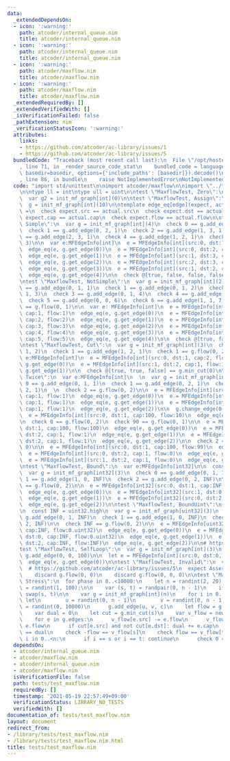 ```yaml
---
data:
  _extendedDependsOn:
  - icon: ':warning:'
    path: atcoder/internal_queue.nim
    title: atcoder/internal_queue.nim
  - icon: ':warning:'
    path: atcoder/internal_queue.nim
    title: atcoder/internal_queue.nim
  - icon: ':warning:'
    path: atcoder/maxflow.nim
    title: atcoder/maxflow.nim
  - icon: ':warning:'
    path: atcoder/maxflow.nim
    title: atcoder/maxflow.nim
  _extendedRequiredBy: []
  _extendedVerifiedWith: []
  _isVerificationFailed: false
  _pathExtension: nim
  _verificationStatusIcon: ':warning:'
  attributes:
    links:
    - https://github.com/atcoder/ac-library/issues/1
    - https://github.com/atcoder/ac-library/issues/5
  bundledCode: "Traceback (most recent call last):\n  File \"/opt/hostedtoolcache/Python/3.9.6/x64/lib/python3.9/site-packages/onlinejudge_verify/documentation/build.py\"\
    , line 71, in _render_source_code_stat\n    bundled_code = language.bundle(stat.path,\
    \ basedir=basedir, options={'include_paths': [basedir]}).decode()\n  File \"/opt/hostedtoolcache/Python/3.9.6/x64/lib/python3.9/site-packages/onlinejudge_verify/languages/nim.py\"\
    , line 86, in bundle\n    raise NotImplementedError\nNotImplementedError\n"
  code: "import std/unittest\n\nimport atcoder/maxflow\n\nimport \"../test/utils/random.nim\"\
    \n\ntype ll = int\ntype ull = uint\n\ntest \"MaxflowTest, Zero\":\n  var g1: MFGraph[int]\n\
    \  var g2 = init_mf_graph[int](0)\n\ntest \"MaxflowTest, Assign\":\n  var g: MFGraph[int]\n\
    \  g = init_mf_graph[int](10)\n\ntemplate edge_eq[edge](expect, actual: edge)\
    \ =\n  check expect.src == actual.src\n  check expect.dst == actual.dst\n  check\
    \ expect.cap == actual.cap\n  check expect.flow == actual.flow\n\ntest \"MaxflowTest,\
    \ Simple\":\n  var g = init_mf_graph[int](4)\n  check 0 == g.add_edge(0, 1, 1)\n\
    \  check 1 == g.add_edge(0, 2, 1)\n  check 2 == g.add_edge(1, 3, 1)\n  check 3\
    \ == g.add_edge(2, 3, 1)\n  check 4 == g.add_edge(1, 2, 1)\n  check 2 == g.flow(0,\
    \ 3)\n\n  var e:MFEdgeInfo[int]\n  e = MFEdgeInfo[int](src:0, dst:1, cap:1, flow:1)\n\
    \  edge_eq(e, g.get_edge(0))\n  e = MFEdgeInfo[int](src:0, dst:2, cap:1, flow:1)\n\
    \  edge_eq(e, g.get_edge(1))\n  e = MFEdgeInfo[int](src:1, dst:3, cap:1, flow:1)\n\
    \  edge_eq(e, g.get_edge(2))\n  e = MFEdgeInfo[int](src:2, dst:3, cap:1, flow:1)\n\
    \  edge_eq(e, g.get_edge(3))\n  e = MFEdgeInfo[int](src:1, dst:2, cap:1, flow:0)\n\
    \  edge_eq(e, g.get_edge(4))\n\n  check @[true, false, false, false] == g.min_cut(0)\n\
    \ntest \"MaxflowTest, NotSimple\":\n  var g = init_mf_graph[int](2)\n  check 0\
    \ == g.add_edge(0, 1, 1)\n  check 1 == g.add_edge(0, 1, 2)\n  check 2 == g.add_edge(0,\
    \ 1, 3)\n  check 3 == g.add_edge(0, 1, 4)\n  check 4 == g.add_edge(0, 1, 5)\n\
    \  check 5 == g.add_edge(0, 0, 6)\n  check 6 == g.add_edge(1, 1, 7)\n  check 15\
    \ == g.flow(0, 1)\n\n  var e: MFEdgeInfo[int]\n  e = MFEdgeInfo[int](src:0, dst:1,\
    \ cap:1, flow:1)\n  edge_eq(e, g.get_edge(0))\n  e = MFEdgeInfo[int](src:0, dst:1,\
    \ cap:2, flow:2)\n  edge_eq(e, g.get_edge(1))\n  e = MFEdgeInfo[int](src:0, dst:1,\
    \ cap:3, flow:3)\n  edge_eq(e, g.get_edge(2))\n  e = MFEdgeInfo[int](src:0, dst:1,\
    \ cap:4, flow:4)\n  edge_eq(e, g.get_edge(3))\n  e = MFEdgeInfo[int](src:0, dst:1,\
    \ cap:5, flow:5)\n  edge_eq(e, g.get_edge(4))\n\n  check @[true, false] == g.min_cut(0)\n\
    \ntest \"MaxflowTest, Cut\":\n  var g = init_mf_graph[int](3)\n  check 0 == g.add_edge(0,\
    \ 1, 2)\n  check 1 == g.add_edge(1, 2, 1)\n  check 1 == g.flow(0, 2)\n\n  var\
    \ e:MFEdgeInfo[int]\n  e = MFEdgeInfo[int](src:0, dst:1, cap:2, flow:1)\n  edge_eq(e,\
    \ g.get_edge(0))\n  e = MFEdgeInfo[int](src:1, dst:2, cap:1, flow:1)\n  edge_eq(e,\
    \ g.get_edge(1))\n\n  check @[true, true, false] == g.min_cut(0)\n\ntest \"MaxflowTest,\
    \ Twice\":\n  var e:MFEdgeInfo[int]\n  \n  var g = init_mf_graph[int](3)\n  check\
    \ 0 == g.add_edge(0, 1, 1)\n  check 1 == g.add_edge(0, 2, 1)\n  check 2 == g.add_edge(1,\
    \ 2, 1)\n  \n  check 2 == g.flow(0, 2)\n\n  e = MFEdgeInfo[int](src:0, dst:1,\
    \ cap:1, flow:1)\n  edge_eq(e, g.get_edge(0))\n  e = MFEdgeInfo[int](src:0, dst:2,\
    \ cap:1, flow:1)\n  edge_eq(e, g.get_edge(1))\n  e = MFEdgeInfo[int](src:1, dst:2,\
    \ cap:1, flow:1)\n  edge_eq(e, g.get_edge(2))\n\n  g.change_edge(0, 100, 10)\n\
    \  e = MFEdgeInfo[int](src:0, dst:1, cap:100, flow:10)\n  edge_eq(e, g.get_edge(0))\n\
    \n  check 0 == g.flow(0, 2)\n  check 90 == g.flow(0, 1)\n\n  e = MFEdgeInfo[int](src:0,\
    \ dst:1, cap:100, flow:100)\n  edge_eq(e, g.get_edge(0))\n  e = MFEdgeInfo[int](src:0,\
    \ dst:2, cap:1, flow:1)\n  edge_eq(e, g.get_edge(1))\n  e = MFEdgeInfo[int](src:1,\
    \ dst:2, cap:1, flow:1)\n  edge_eq(e, g.get_edge(2))\n\n  check 2 == g.flow(2,\
    \ 0)\n\n  e = MFEdgeInfo[int](src:0, dst:1, cap:100, flow:99)\n  edge_eq(e, g.get_edge(0))\n\
    \  e = MFEdgeInfo[int](src:0, dst:2, cap:1, flow:0)\n  edge_eq(e, g.get_edge(1))\n\
    \  e = MFEdgeInfo[int](src:1, dst:2, cap:1, flow:0)\n  edge_eq(e, g.get_edge(2))\n\
    \ntest \"MaxflowTest, Bound\":\n  var e:MFEdgeInfo[int32]\n\n  const INF = int32.high\n\
    \  var g = init_mf_graph[int32](3)\n  check 0 == g.add_edge(0, 1, INF)\n  check\
    \ 1 == g.add_edge(1, 0, INF)\n  check 2 == g.add_edge(0, 2, INF)\n\n  check INF\
    \ == g.flow(0, 2)\n\n  e = MFEdgeInfo[int32](src:0, dst:1, cap:INF, flow:0.int32)\n\
    \  edge_eq(e, g.get_edge(0))\n  e = MFEdgeInfo[int32](src:1, dst:0, cap:INF, flow:0.int32)\n\
    \  edge_eq(e, g.get_edge(1))\n  e = MFEdgeInfo[int32](src:0, dst:2, cap:INF, flow:INF)\n\
    \  edge_eq(e, g.get_edge(2))\n\ntest \"MaxflowTest, BoundUint\":\n  var e:MFEdgeInfo[uint32]\n\
    \n  const INF = uint32.high\n  var g = init_mf_graph[uint32](3)\n  check 0 ==\
    \ g.add_edge(0, 1, INF)\n  check 1 == g.add_edge(1, 0, INF)\n  check 2 == g.add_edge(0,\
    \ 2, INF)\n\n  check INF == g.flow(0, 2)\n\n  e = MFEdgeInfo[uint32](src:0, dst:1,\
    \ cap:INF, flow:0.uint32)\n  edge_eq(e, g.get_edge(0))\n  e = MFEdgeInfo[uint32](src:1,\
    \ dst:0, cap:INF, flow:0.uint32)\n  edge_eq(e, g.get_edge(1))\n  e = MFEdgeInfo[uint32](src:0,\
    \ dst:2, cap:INF, flow:INF)\n  edge_eq(e, g.get_edge(2))\n\n# https://github.com/atcoder/ac-library/issues/1\n\
    test \"MaxflowTest, SelfLoop\":\n  var g = init_mf_graph[int](3)\n  check 0 ==\
    \ g.add_edge(0, 0, 100)\n\n  let e = MFEdgeInfo[int](src:0, dst:0, cap:100, flow:0)\n\
    \  edge_eq(e, g.get_edge(0))\n\ntest \"MaxflowTest, Invalid\":\n  var g = init_mf_graph[int](2)\n\
    \  # https://github.com/atcoder/ac-library/issues/5\n  expect AssertionError:\n\
    \    discard g.flow(0, 0)\n    discard g.flow(0, 0, 0)\n\ntest \"MaxflowTest,\
    \ Stress\":\n  for phase in 0..<10000:\n    let n = randint(2, 20);\n    let m\
    \ = randint(1, 100);\n\n    var (s, t) = randpair(0, n - 1)\n    if randbool():\
    \ swap(s, t)\n\n    var g = init_mf_graph[int](n)\n    for i in 0..<m:\n     \
    \ let\n        u = randint(0, n - 1)\n        v = randint(0, n - 1)\n        c\
    \ = randint(0, 10000)\n      g.add_edge(u, v, c)\n    let flow = g.flow(s, t)\n\
    \    var dual = 0\n    let cut = g.min_cut(s)\n    var v_flow = newSeq[int](n)\n\
    \    for e in g.edges:\n      v_flow[e.src] -= e.flow\n      v_flow[e.dst] +=\
    \ e.flow\n      if cut[e.src] and not cut[e.dst]: dual += e.cap\n    check flow\
    \ == dual\n    check -flow == v_flow[s]\n    check flow == v_flow[t]\n    for\
    \ i in 0..<n:\n      if i == s or i == t: continue\n      check 0 == v_flow[i]\n"
  dependsOn:
  - atcoder/internal_queue.nim
  - atcoder/maxflow.nim
  - atcoder/internal_queue.nim
  - atcoder/maxflow.nim
  isVerificationFile: false
  path: tests/test_maxflow.nim
  requiredBy: []
  timestamp: '2021-05-19 22:57:49+09:00'
  verificationStatus: LIBRARY_NO_TESTS
  verifiedWith: []
documentation_of: tests/test_maxflow.nim
layout: document
redirect_from:
- /library/tests/test_maxflow.nim
- /library/tests/test_maxflow.nim.html
title: tests/test_maxflow.nim
---
```

